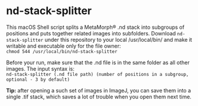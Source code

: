 # nd-stack-splitter
This macOS Shell script splits a MetaMorph® .nd stack into subgroups of positions and puts together related images into subfolders. Download ``nd-stack-splitter`` under this repository to your local /usr/local/bin/ and make it writable and executable only for the file owner:   
 ``chmod 544 /usr/local/bin/nd-stack-splitter``   
 
  Before your run, make sure that the .nd file is in the same folder as all other images. The input syntax is:   
  ``nd-stack-splitter (.nd file path) (number of positions in a subgroup, optional - 3 by default)``   
  
**Tip:** after opening a such set of images in ImageJ, you can save them into a single .tif stack, which saves a lot of trouble when you open them next time. 
